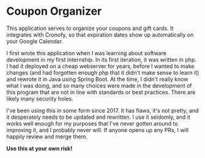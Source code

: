 # Coupon Organizer

This application serves to organize your coupons and gift cards. It integrates with Cronofy, so that expiration dates
show up automatically on your Google Calendar.

I first wrote this application when I was learning about software development in my first internship. In its first
iteration, it was written in php. I had it deployed on a cheap webserver for years, before I wanted to make changes (and
had forgotten enough php that it didn't make sense to learn it) and rewrote it in Java using Spring Boot. At the time, I
didn't really know what I was doing, and so many choices were made in the development of this program that are not in
line with standards or best practices. There are likely many security holes.

I've been using this in some form since 2017. It has flaws, it's not pretty, and it desperately needs to be updated and
rewritten. I use it seldomly, and it works well enough for my purposes that I've never gotten around to improving it,
and I probably never will. If anyone opens up any PRs, I will happily review and merge them.

**Use this at your own risk!**